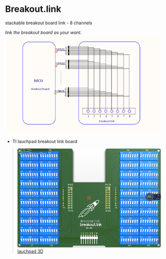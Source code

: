 # Breakout.link

stackable breakout board link - 8 channels

*link the breakout board as your want.*
![description](/images/description.png)


* TI lauchpad breakout link board 
> ![description](/images/lp-40.png)
> [lauchpad 3D](/images/lp-40.pdf)

